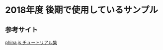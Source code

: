 # 2018年度 後期で使用しているサンプル

## 参考サイト
[phina.js チュートリアル集](https://qiita.com/alkn203/items/2150f739d383b4fd5a92)